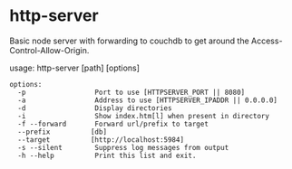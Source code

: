 http-server
===========

Basic node server with forwarding to couchdb to get around the Access-Control-Allow-Origin.

usage: http-server [path] [options]

    options:
      -p                 Port to use [HTTPSERVER_PORT || 8080]
      -a                 Address to use [HTTPSERVER_IPADDR || 0.0.0.0]
      -d                 Display directories
      -i                 Show index.htm[l] when present in directory
      -f --forward       Forward url/prefix to target
      --prefix          [db]
      --target          [http://localhost:5984]
      -s --silent        Suppress log messages from output
      -h --help          Print this list and exit.
